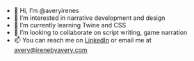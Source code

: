 - 👋 Hi, I’m @averyirenes
- 👀 I’m interested in narrative development and design
- 🌱 I’m currently learning Twine and CSS
- 💞️ I’m looking to collaborate on script writing, game narration
- 📫 You can reach me on [LinkedIn](https://www.linkedin.com/in/averyirene/ "Avery's LinkedIn")
 or email me at avery@irenebyavery.com

<!---
averyirenes/averyirenes is a ✨ special ✨ repository because its `README.md` (this file) appears on your GitHub profile.
You can click the Preview link to take a look at your changes.
--->
